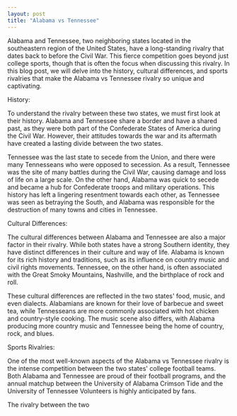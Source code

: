 ```yaml
---
layout: post
title: "Alabama vs Tennessee"
---
```


Alabama and Tennessee, two neighboring states located in the southeastern region of the United States, have a long-standing rivalry that dates back to before the Civil War. This fierce competition goes beyond just college sports, though that is often the focus when discussing this rivalry. In this blog post, we will delve into the history, cultural differences, and sports rivalries that make the Alabama vs Tennessee rivalry so unique and captivating.

History:

To understand the rivalry between these two states, we must first look at their history. Alabama and Tennessee share a border and have a shared past, as they were both part of the Confederate States of America during the Civil War. However, their attitudes towards the war and its aftermath have created a lasting divide between the two states.

Tennessee was the last state to secede from the Union, and there were many Tennesseans who were opposed to secession. As a result, Tennessee was the site of many battles during the Civil War, causing damage and loss of life on a large scale. On the other hand, Alabama was quick to secede and became a hub for Confederate troops and military operations. This history has left a lingering resentment towards each other, as Tennessee was seen as betraying the South, and Alabama was responsible for the destruction of many towns and cities in Tennessee.

Cultural Differences:

The cultural differences between Alabama and Tennessee are also a major factor in their rivalry. While both states have a strong Southern identity, they have distinct differences in their culture and way of life. Alabama is known for its rich history and traditions, such as its influence on country music and civil rights movements. Tennessee, on the other hand, is often associated with the Great Smoky Mountains, Nashville, and the birthplace of rock and roll.

These cultural differences are reflected in the two states' food, music, and even dialects. Alabamians are known for their love of barbecue and sweet tea, while Tennesseans are more commonly associated with hot chicken and country-style cooking. The music scene also differs, with Alabama producing more country music and Tennessee being the home of country, rock, and blues.

Sports Rivalries:

One of the most well-known aspects of the Alabama vs Tennessee rivalry is the intense competition between the two states' college football teams. Both Alabama and Tennessee are proud of their football programs, and the annual matchup between the University of Alabama Crimson Tide and the University of Tennessee Volunteers is highly anticipated by fans.

The rivalry between the two

